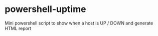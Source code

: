# powershell-uptime
Mini powershell script to show when a host is UP / DOWN and generate HTML report
